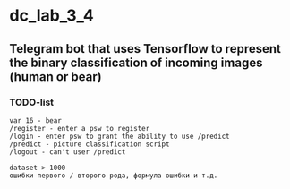 # dc_lab_3_4

## Telegram bot that uses Tensorflow to represent the binary classification of incoming images (human or bear)

### TODO-list

```text
var 16 - bear
/register - enter a psw to register
/login - enter psw to grant the ability to use /predict
/predict - picture classification script
/logout - can't user /predict

dataset > 1000
ошибки первого / второго рода, формула ошибки и т.д.
```
